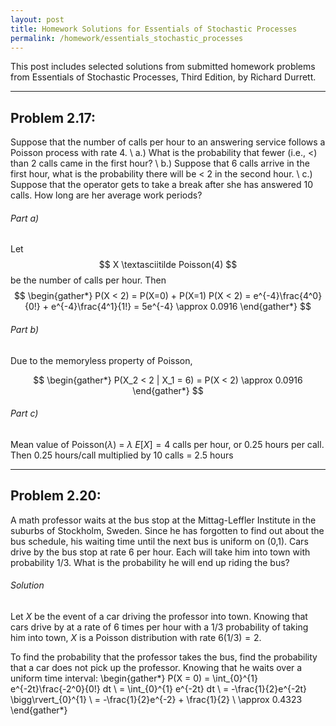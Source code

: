 ```yaml
---
layout: post
title: Homework Solutions for Essentials of Stochastic Processes
permalink: /homework/essentials_stochastic_processes
---
```


This post includes selected solutions from submitted homework problems from Essentials of Stochastic Processes, Third Edition, by Richard Durrett.
***

## Problem 2.17:

  Suppose that the number of calls per hour to an answering service follows a Poisson process with rate 4. \\
   a.) What is the probability that fewer (i.e., $<$) than 2 calls came in the first hour? \\
   b.) Suppose that 6 calls arrive in the first hour, what is the probability there will be $<$ 2 in the second hour. \\
   c.) Suppose that the operator gets to take a break after she has answered 10 calls. How long are her average work periods? 

###### Part a)
Let $$ X \textasciitilde Poisson(4) $$ be the number of calls per hour. Then
$$ \begin{gather*}
    P(X < 2) = P(X=0) + P(X=1)
    P(X < 2) = e^{-4}\frac{4^0}{0!} + e^{-4}\frac{4^1}{1!}
    = 5e^{-4} \approx 0.0916
\end{gather*} $$

###### Part b)

Due to the memoryless property of Poisson,

$$ \begin{gather*}
    P(X_2 < 2 | X_1 = 6) = P(X < 2) \approx 0.0916
\end{gather*} $$

###### Part c)
Mean value of Poisson($\lambda$) = $\lambda$ 
$E[X] = 4$ calls per hour, or 0.25 hours per call. 
Then 0.25 hours/call multiplied by 10 calls = 2.5 hours

---------------
## Problem 2.20:

A math professor waits at the bus stop at the Mittag-Leffler Institute in the suburbs of Stockholm, Sweden. Since he has forgotten to find out about the bus schedule, his waiting time until the next bus is uniform on (0,1). Cars drive by the bus stop at rate 6 per hour. Each will take him into town with probability 1/3. What is the probability he will end up riding the bus?

###### Solution
Let $X$ be the event of a car driving the professor into town. Knowing that cars drive by at a rate of 6 times per hour with a 1/3 probability of taking him into town, $X$ is a Poisson distribution with rate $6(1/3) = 2$.

To find the probability that the professor takes the bus, find the probability that a car does not pick up the professor. Knowing that he waits over a uniform time interval:
\begin{gather*}
    P(X = 0) = \int_{0}^{1} e^{-2t}\frac{-2^0}{0!} dt \\
    = \int_{0}^{1} e^{-2t} dt \\
    = -\frac{1}{2}e^{-2t} \bigg\rvert_{0}^{1} \\
    = -\frac{1}{2}e^{-2} + \frac{1}{2} \\
    \approx 0.4323
\end{gather*}

